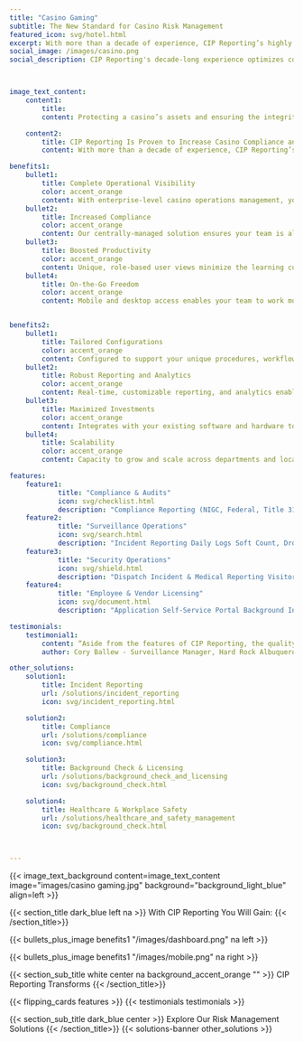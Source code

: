 ```yaml
---
title: "Casino Gaming"
subtitle: The New Standard for Casino Risk Management
featured_icon: svg/hotel.html
excerpt: With more than a decade of experience, CIP Reporting’s highly configurable software optimizes compliance, surveillance, security, and licensing operations. CIP Reporting increases compliance, improves staff efficiency, and reduces operational expenses.
social_image: /images/casino.png
social_description: CIP Reporting's decade-long experience optimizes compliance, surveillance, security, and licensing. It boosts efficiency and reduces operational costs.



image_text_content:
    content1:
        title: 
        content: Protecting a casino’s assets and ensuring the integrity of gaming operations is challenging. We can help.

    content2:
        title: CIP Reporting Is Proven to Increase Casino Compliance and Operational Effectiveness
        content: With more than a decade of experience, CIP Reporting’s highly configurable software optimizes compliance, surveillance, security, and licensing operations. CIP Reporting increases compliance, improves staff efficiency, and reduces operational expenses.

benefits1:
    bullet1:
        title: Complete Operational Visibility
        color: accent_orange
        content: With enterprise-level casino operations management, you’ll be able to view, search, report, and analyze any functional activity.
    bullet2:
        title: Increased Compliance
        color: accent_orange
        content: Our centrally-managed solution ensures your team is always using the most current, step-by-step processes, and workflows.
    bullet3:
        title: Boosted Productivity
        color: accent_orange
        content: Unique, role-based user views minimize the learning curve and increase team effectiveness.
    bullet4:
        title: On-the-Go Freedom
        color: accent_orange
        content: Mobile and desktop access enables your team to work most effectively.


benefits2:
    bullet1:
        title: Tailored Configurations
        color: accent_orange
        content: Configured to support your unique procedures, workflows, and role-based permissions.
    bullet2:
        title: Robust Reporting and Analytics
        color: accent_orange
        content: Real-time, customizable reporting, and analytics enable you to document, monitor, respond, identify trends, and continuously improve processes.
    bullet3:
        title: Maximized Investments
        color: accent_orange
        content: Integrates with your existing software and hardware to maximize your technology investment.
    bullet4:
        title: Scalability
        color: accent_orange
        content: Capacity to grow and scale across departments and locations.

features:
    feature1:
            title: "Compliance & Audits"
            icon: svg/checklist.html
            description: "Compliance Reporting (NIGC, Federal, Title 31, & State) Machine Compliance Audits & Inspections Exclusion & Eviction Case Management."
    feature2:
            title: "Surveillance Operations"
            icon: svg/search.html
            description: "Incident Reporting Daily Logs Soft Count, Drop Team, Equipment Inspections & Evaluations Audits."
    feature3:
            title: "Security Operations"
            icon: svg/shield.html
            description: "Dispatch Incident & Medical Reporting Visitor Management License Plate Recognition Lost & Found."
    feature4:
            title: "Employee & Vendor Licensing"
            icon: svg/document.html
            description: "Application Self-Service Portal Background Investigation Employee & Vendor Licensing Renewal Management."

testimonials:
    testimonial1:
        content: “Aside from the features of CIP Reporting, the quality and level of support I receive from the CIP Reporting team is second to none. “World-class” is the best description for the level of service CIP Reporting provides. The team was in contact with me during the entire implementation process and made certain that the program functioned exactly the way I wanted it to, even if customization was needed. I have no hesitation in recommending CIP Reporting for reporting and logging needs.”
        author: Cory Ballew - Surveillance Manager, Hard Rock Albuquerque

other_solutions:
    solution1:
        title: Incident Reporting
        url: /solutions/incident_reporting
        icon: svg/incident_reporting.html

    solution2:
        title: Compliance
        url: /solutions/compliance
        icon: svg/compliance.html

    solution3:
        title: Background Check & Licensing
        url: /solutions/background_check_and_licensing
        icon: svg/background_check.html

    solution4:
        title: Healthcare & Workplace Safety
        url: /solutions/healthcare_and_safety_management
        icon: svg/background_check.html



---
```


{{< image_text_background content=image_text_content image="images/casino gaming.jpg" background="background_light_blue" align=left >}}

{{< section_title dark_blue left na  >}} With CIP Reporting You Will Gain:
 {{< /section_title>}} 

 {{< bullets_plus_image benefits1 "/images/dashboard.png" na left >}}

{{< bullets_plus_image benefits1 "/images/mobile.png" na right >}}

{{< section_sub_title white center na background_accent_orange "" >}} CIP Reporting Transforms {{< /section_title>}} 

{{< flipping_cards features >}}
{{< testimonials testimonials >}}


{{< section_sub_title dark_blue center >}} Explore Our Risk Management Solutions {{< /section_title>}} 
{{< solutions-banner other_solutions >}}
